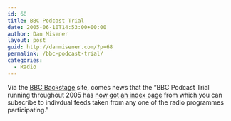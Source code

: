 ```yaml
---
id: 68
title: BBC Podcast Trial
date: 2005-06-10T14:53:00+00:00
author: Dan Misener
layout: post
guid: http://danmisener.com/?p=68
permalink: /bbc-podcast-trial/
categories:
  - Radio
---
```

Via the [BBC Backstage](http://backstage.bbc.co.uk/news/archives/2005/06/podcast_trial.html) site, comes news that the &#8220;BBC Podcast Trial running throughout 2005 has [now got an index page](http://www.bbc.co.uk/radio/downloadtrial/subscribe.shtml) from which you can subscribe to indivdual feeds taken from any one of the radio programmes participating.&#8221;